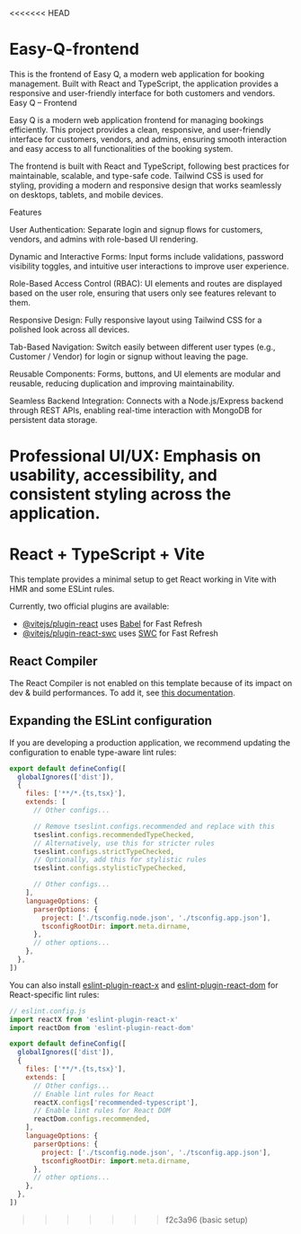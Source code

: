 <<<<<<< HEAD
# Easy-Q-frontend
This is the frontend of Easy Q, a modern web application for booking management. Built with React and TypeScript, the application provides a responsive and user-friendly interface for both customers and vendors.
Easy Q – Frontend

Easy Q is a modern web application frontend for managing bookings efficiently. This project provides a clean, responsive, and user-friendly interface for customers, vendors, and admins, ensuring smooth interaction and easy access to all functionalities of the booking system.

The frontend is built with React and TypeScript, following best practices for maintainable, scalable, and type-safe code. Tailwind CSS is used for styling, providing a modern and responsive design that works seamlessly on desktops, tablets, and mobile devices.

Features

User Authentication:
Separate login and signup flows for customers, vendors, and admins with role-based UI rendering.

Dynamic and Interactive Forms:
Input forms include validations, password visibility toggles, and intuitive user interactions to improve user experience.

Role-Based Access Control (RBAC):
UI elements and routes are displayed based on the user role, ensuring that users only see features relevant to them.

Responsive Design:
Fully responsive layout using Tailwind CSS for a polished look across all devices.

Tab-Based Navigation:
Switch easily between different user types (e.g., Customer / Vendor) for login or signup without leaving the page.

Reusable Components:
Forms, buttons, and UI elements are modular and reusable, reducing duplication and improving maintainability.

Seamless Backend Integration:
Connects with a Node.js/Express backend through REST APIs, enabling real-time interaction with MongoDB for persistent data storage.

Professional UI/UX:
Emphasis on usability, accessibility, and consistent styling across the application.
=======
# React + TypeScript + Vite

This template provides a minimal setup to get React working in Vite with HMR and some ESLint rules.

Currently, two official plugins are available:

- [@vitejs/plugin-react](https://github.com/vitejs/vite-plugin-react/blob/main/packages/plugin-react) uses [Babel](https://babeljs.io/) for Fast Refresh
- [@vitejs/plugin-react-swc](https://github.com/vitejs/vite-plugin-react/blob/main/packages/plugin-react-swc) uses [SWC](https://swc.rs/) for Fast Refresh

## React Compiler

The React Compiler is not enabled on this template because of its impact on dev & build performances. To add it, see [this documentation](https://react.dev/learn/react-compiler/installation).

## Expanding the ESLint configuration

If you are developing a production application, we recommend updating the configuration to enable type-aware lint rules:

```js
export default defineConfig([
  globalIgnores(['dist']),
  {
    files: ['**/*.{ts,tsx}'],
    extends: [
      // Other configs...

      // Remove tseslint.configs.recommended and replace with this
      tseslint.configs.recommendedTypeChecked,
      // Alternatively, use this for stricter rules
      tseslint.configs.strictTypeChecked,
      // Optionally, add this for stylistic rules
      tseslint.configs.stylisticTypeChecked,

      // Other configs...
    ],
    languageOptions: {
      parserOptions: {
        project: ['./tsconfig.node.json', './tsconfig.app.json'],
        tsconfigRootDir: import.meta.dirname,
      },
      // other options...
    },
  },
])
```

You can also install [eslint-plugin-react-x](https://github.com/Rel1cx/eslint-react/tree/main/packages/plugins/eslint-plugin-react-x) and [eslint-plugin-react-dom](https://github.com/Rel1cx/eslint-react/tree/main/packages/plugins/eslint-plugin-react-dom) for React-specific lint rules:

```js
// eslint.config.js
import reactX from 'eslint-plugin-react-x'
import reactDom from 'eslint-plugin-react-dom'

export default defineConfig([
  globalIgnores(['dist']),
  {
    files: ['**/*.{ts,tsx}'],
    extends: [
      // Other configs...
      // Enable lint rules for React
      reactX.configs['recommended-typescript'],
      // Enable lint rules for React DOM
      reactDom.configs.recommended,
    ],
    languageOptions: {
      parserOptions: {
        project: ['./tsconfig.node.json', './tsconfig.app.json'],
        tsconfigRootDir: import.meta.dirname,
      },
      // other options...
    },
  },
])
```
>>>>>>> f2c3a96 (basic setup)
